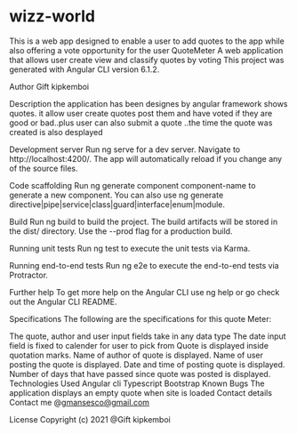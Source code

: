 # wizz-world
This is a web app designed to enable a user to add quotes to the app while also offering a vote opportunity for the user
QuoteMeter
A web application that allows user create view and classify quotes by voting This project was generated with Angular CLI version 6.1.2.

Author
Gift kipkemboi

Description
the application has been designes by angular framework shows quotes. it allow user create quotes post them and have voted if they are good or bad..plus user can also submit a quote ..the time the quote was created is also desplayed

Development server
Run ng serve for a dev server. Navigate to http://localhost:4200/. The app will automatically reload if you change any of the source files.

Code scaffolding
Run ng generate component component-name to generate a new component. You can also use ng generate directive|pipe|service|class|guard|interface|enum|module.

Build
Run ng build to build the project. The build artifacts will be stored in the dist/ directory. Use the --prod flag for a production build.

Running unit tests
Run ng test to execute the unit tests via Karma.

Running end-to-end tests
Run ng e2e to execute the end-to-end tests via Protractor.

Further help
To get more help on the Angular CLI use ng help or go check out the Angular CLI README.

Specifications
The following are the specifications for this quote Meter:

The quote, author and user input fields take in any data type
The date input field is fixed to calender for user to pick from
Quote is displayed inside quotation marks.
Name of author of quote is displayed.
Name of user posting the quote is displayed.
Date and time of posting quote is displayed.
Number of days that have passed since quote was posted is displayed.
Technologies Used
Angular cli
Typescript
Bootstrap
Known Bugs
The application displays an empty quote when site is loaded
Contact details
Contact me @gmansesco@gmail.com

License
Copyright (c) 2021 @Gift kipkemboi
